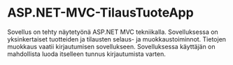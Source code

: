 # ASP.NET-MVC-TilausTuoteApp

Sovellus on tehty näytetyönä ASP.NET MVC tekniikalla. Sovelluksessa on yksinkertaiset tuotteiden ja tilausten selaus- ja muokkaustoiminnot. Tietojen muokkaus vaatii kirjautumisen sovellukseen. Sovelluksessa käyttäjän on mahdollista luoda itselleen tunnus kirjautumista varten.
